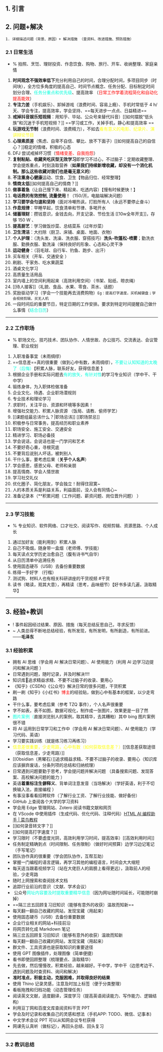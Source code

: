 ## 1. 引言 

## 2. 问题+解决 
```ad-example
1. 详细描述问题（背景、原因）+ 解决措施 （查资料、改进措施、预防措施）
```
### 2.1 日常生活 
- % 拍照、烹饪、理财投资、作息饮食、购物、旅行、开车、收纳整理、家庭亲情

1. **时间观念不强效率低下**充分利用自己的时间，合理分配时间，多项目同步（时间块），全方位多角度的提高自己、时间节点概念、任务分配、目标制定时间划分合理、<font color="#00ffdc">任务分重点和优先级</font>、提高效率 （<font color="#ff0000">日常工作学着流程简化和自动化提高能效</font>）
2. **专注力差**（手机娱乐）、卸掉游戏（浪费时间、容易上瘾）、手机时常低于 4 h/天、学会专注，提高效率，学会坚持、==每天进步一点点、日益精进==
3. **戒掉抖音娱乐短视频**：用知乎、毕站、公众号来替代抖音）[[如何摆脱“低头族”和沉迷于手机短视频？]] ==学习或工作，关掉手机，静心和提高效率 ==
4. **玩游戏无节制**（浪费时间、浪费精力），不如去<font color="#ffff00">看有意义的电影、纪录片、演讲辩论节目</font>
5. **心理素质差**（焦虑、自卑不自信、攀比、放不下面子）[[如何提高自己的自信心？]]稳定的情绪，积极的心态 
6. DFJ 尝试戒掉坏习惯（<font color="#ff0000">情绪变差、自我抱怨</font>）
7. **复制粘贴、收藏夹吃灰型无效学习**即学习不过心，不过脑子：定期收藏整理、学会提炼重点，时刻汲取营养（**如果我们持续新增收藏，却没有一个消化机制。那么这些收藏对我们也是毫无意义的**）
8. **不注重身心健康**运动、饮食、卫生【物品归位、经常整理】
9. **情商太低**[[如何提高自己的情商？]] 
10. **做事着急**（让自己慢下来、精起来、吃透内容）【慢有时候更快！】
11. **电话费的有效控制, 流量使用！**（150/🈷，电脑端解决问题）
12. **学习要学会匀速和坚持**（面对冷嘲热讽，打脸所有人（永远不要停止奋斗）
13. **作息规律**：早睡早起，饮食清单和节律、多喝开水 
14. **储蓄理财**：攒钱意识，金钱去向，开支记录、节俭生活 [[10w全年开支]]，存够 150 W 、
15. **提高厨艺**：学习做饭炒菜、总结菜系（过年炒菜）
16. **卫生清洁**：大扫除（厨卫、床铺、桌面、地面、衣物）
17. **个人护理**：（洗头发、洗澡、洗衣服、穿搭技巧）**洗头-吹蓬松-喷雾**；勤洗衣服、勤换衣服、勤洗澡（保持良好的形象、心态和心灵干净
18. **运动健身**：（羽毛球、自行车、钓鱼、跑步、出汗）
19. 买车相关（开车、交通安全 ）
20. 刷剧、干家务、吃水果蔬菜 
21. 酒桌文化学习 
22. 高质量生活用品 
23. 室内墙上的空间利用起来（高效利用空间）（书架、贴纸、晾衣绳） 
24. [[待人接客]]（礼貌、食品、水果、零食、茶水、话题）
25. 奖励驱动学习（学会一个技能再去消费购物）`Eg：提高打字速度，买机械键盘；学会视频剪辑，买无人机`
26. 一段时间后的重要节日，特定日期的工作安排。要求到特定时间提醒自己做什么事情（<font color="#00ffdc">结合日历</font>） 


---
### 2.2 工作职场 
- % 职场文化、技巧技术、团队协作、人情世故、办公技巧、交流表达、会议管理、职业规划
1. 入职准备事宜（未雨绸缪）
2. ==信息差==真的很重要（做到心中有数，未雨绸缪），<font color="#00ffdc">不要让认知知道的太晚了（后悔）</font>【积累人脉，联系好友，获得信息差 】
3. 根据企业手册和实际问题去<font color="#00ffdc">有的放矢，有针对性</font>的学习专业知识（学中干、干中学） 
4. 锻炼身体，为入职体检做准备
5. 企业文化、待遇、企业职场潜规则
6. 专业技术和理论学习 
7. 求职时，关注平台、资源和环境等多因素！
8. 增强社交能力、积累人脉资源 （饭局、请教、偷师学艺）
9. [[课题组最忌讳什么？|职场忌讳]] [[职场禁忌]]
10. 积极参与日常事务，提高经历和职业素养 
11. 职场安全、施工安全、交通安全 
12. 精进学习、职场必备技
13. 学会说话，会说话也是一门学问和艺术
14. 不要好奇心重，寻根究底
15. 不要背后说别人坏话，被刺别人
16. 干什么事，要考虑后果（**关乎个人名声**）
17. 学会感恩，感恩父母、老师和亲朋
18. 提高情商、学会人情世故
19. 学习社交礼仪
20. 优化圈子、简化朋友，学会独立！耐得住寂寞~
21. 人的本质关系是利益关系，利益面前，没人会有同情心~
22. 准备记录本（**积累问题（工作问题、薪资问题、岗位晋升问题） ）

---
### 2.3 学习技能
- % 专业知识、软件网络、口才社交、阅读写作、视频剪辑、资源思路、个人成长
1. 通过加好友（能利用到）积累人脉 
2. 自己不吸烟，随身带一盒烟（老师傅、学技能） 
3. 每天读点文学历史治愈自己（腹有诗书气自华）
4. 从日历清单中追溯任务 
5. 使用固态硬币（USB）去备份重要数据 
6. 练得一手好字 （行楷）
7. 测试狗、材料人也有相关科研讲座的干货视频 #干货
8. 读书（略读，观其大意），再精读（思考，品味细节）【好书多读几遍，汲取精华】 

---
## 3. 经验+教训 
- ! 事件起因经过结果、原因、措施（每天总结反思自己，寻求反馈）
- ~ 人类总得不断地总结经验，有所发现，有所发明，有所創造，有所前进。——**毛泽东**
### 3.1 经验积累 
- 拥有 AI 思维（学会用 AI 解决日常问题）、AI 使用能力（利用 AI 边学习边提问和解决问题 ）
- 日常遇到问题，随时记录，并及时解决!!!!
- 知识库🌟追求精益求精、不要不过脑子的收录、要用心
- 《知乎》《CSDN》《公众号》解决日常的很多问题，干货积累
- 刷一刷《知乎》《小红书》<font color="#ff0000">博主</font>的经验贴，做到心中有基本的框架，以少走弯路
-  干什么事，要考虑后果（参考 TZQ 事件），个人名声很重要
-  字不如表，表不如图，数据可视化，制作成一张图片，效果更是一目了然
- <font color="#00ffdc">图片案例（</font>直接浏览别人的案例，取其精华，去其糟粕）其中 bing 图片案例很不错
-   将 AI 运用到日常学习和工作中（学会用 AI 解决日常问题）、AI 使用能力（学习代码、英语）
- 学习要实践训练（就是练习练习再练习） 
- <font color="#ffff00">信息差很重要，少走弯路，心中有数（如何获取信息差？）</font>[[信息差获取途径（获取信息差，少走弯路）]]
- [[Obsidian（黑曜石）]]追求精益求精、不要不过脑子的收录、要用心（知识库应该摒弃废话，分条列项的总结和归纳梳理）
- 日常遇到问题要勤于思考，学会提问题并解决问题 （具备搜索问题、发现答案、高校解决问题的能力 ）
-  英语**着重标注生僻释义**、背单词注意发音（当场解决）（学好英语，利于不切换输入法，直接编程 ）
- 有事没事看看招聘软件（了解行业工资、了解行业技能、做好备份）
- GitHub 上查阅各个大学的学习资料 
- 学会用 Edge 管理网站、Zotero 阅读书籍文献和网页
- 在 VScode 中使用插件（生成代码、优化代码、注释代码）[HTML AI 编程助手 | 菜鸟教程](https://www.runoob.com/html/fitten-code-html.html)
- [[如何录音转文字？]]
- [[如何提高打字速度？]]
- 学习限时（不要虚度光阴，高效利用学习时间，提高效率）[[高效利用时间]]
- 任务制定精确到点（时间限制、任务限制）（做好时间预算）边学习边记笔记（手写笔记）
- 团队协作真的很重要（学会团队协作，互帮互助）
- 掌握一门编程的语言逻辑，再学习其他的编程语言，时间会大大缩短 
- 每天适当跟着视频学习（站在大佬巨人的肩膀上看得更远），汲取前人的经验，少走弯路 
- 随时上网搜索和查阅技术文档
- 追踪行业前沿的意识（文献、学术会议）
-  公众号<font color="#00ffdc">网址内容要及时提取重要精华信息</font>（因为网址随时间延长，可能随时崩掉）
- ==隔三岔五回顾复习旧知识（能够有意外的收获）温故而知新==
- 每天翻一翻自己收藏的网站，发现宝藏（用起来） 
- 使用固态硬币（USB）去备份重要数据 
- 企业行业相关的网站+科技前沿 
- 将网页转化成 Markdown 笔记 
- 隔三岔五回顾复习旧知识（能够有意外的收获）温故而知新 
- 每天翻一翻自己收藏的网站，发现宝藏（用起来） 
- 群文件、工具资源也是获取知识的重要途径
- 使用 GPT 图像插件，处理图像（简单便捷） 
- 看书即使回顾整理（梳理要点、汲取精华） 
- 先去做，然后慢慢改，积累经验，越来越好。干中学，学中干（边思考边干、遇到问题及时查资料、询问和解决） 
- **准时准点，积极主动，克服困难，并取得良好的结果**
- 使用 Thino 记录灵感，注意及时加上标签（便于分类整理）
- 看板拖拽和归档功能（动态管理任务） 
- 阅读英文文献，适度翻译，深度学习（提高英语阅读能力、写作能力、逻辑结构）
- 利用豆丁网和百度文库查阅资料干货 PPT
- 学会及时记录和收集自己的灵感和想法（手机APP: TODO、微信、记事本)
- 中文学术会议 PPT 可以从知网会议专栏获得
- 网课先认真听（做标记），再回头总结、回头复习
---
### 3.2 教训总结 




